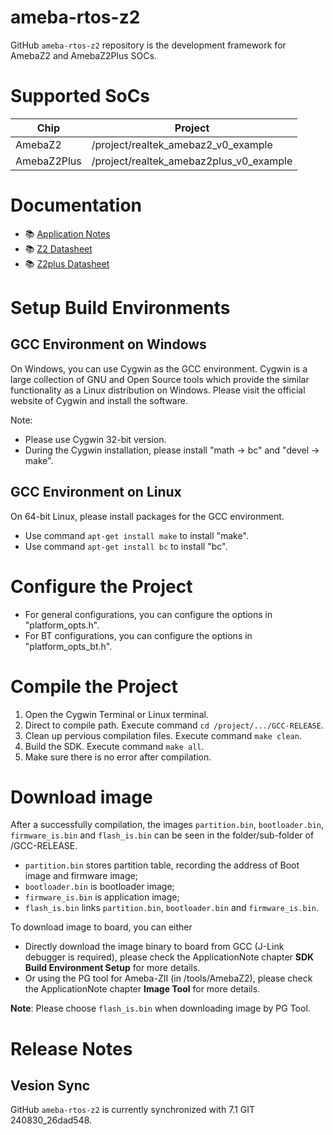 # ameba-rtos-z2
GitHub `ameba-rtos-z2` repository is the development framework for AmebaZ2 and AmebaZ2Plus SOCs.

# Supported SoCs

|Chip         |                Project                 |
|-------------|----------------------------------------|
|AmebaZ2      |/project/realtek_amebaz2_v0_example     |
|AmebaZ2Plus  |/project/realtek_amebaz2plus_v0_example |

# Documentation
* :books: [Application Notes](https://github.com/Ameba-AIoT/ameba-rtos-z2/blob/main/doc/AN0500_Realtek_Ameba-ZII_Application_Note.pdf)
* :books: [Z2 Datasheet](https://github.com/Ameba-AIoT/ameba-rtos-z2/blob/main/doc/RTL8720Cx-VH2_Datasheet_V1.0_20230224.pdf)
* :books: [Z2plus Datasheet](https://github.com/Ameba-AIoT/ameba-rtos-z2/blob/main/doc/Realtek_AmebaZII+_Datasheet_v1.1.pdf)

# Setup Build Environments

## GCC Environment on Windows
On Windows, you can use Cygwin as the GCC environment. Cygwin is a large collection of GNU and Open Source tools which provide the similar functionality as a Linux distribution on Windows. Please visit the official website of Cygwin and install the software.

Note:
* Please use Cygwin 32-bit version.
* During the Cygwin installation, please install "math -> bc" and "devel -> make".

## GCC Environment on Linux
On 64-bit Linux, please install packages for the GCC environment.
* Use command `apt-get install make` to install "make".
* Use command `apt-get install bc` to install "bc".

# Configure the Project
* For general configurations, you can configure the options in "platform_opts.h".
* For BT configurations, you can configure the options in "platform_opts_bt.h".

# Compile the Project
1) Open the Cygwin Terminal or Linux terminal.
2) Direct to compile path. Execute command `cd /project/.../GCC-RELEASE`.
3) Clean up pervious compilation files. Execute command `make clean`.
4) Build the SDK. Execute command `make all`.
5) Make sure there is no error after compilation.

# Download image
After a successfully compilation, the images `partition.bin`, `bootloader.bin`, `firmware_is.bin` and `flash_is.bin` can be seen in the folder/sub-folder of /GCC-RELEASE.
* `partition.bin` stores partition table, recording the address of Boot image and firmware image;
* `bootloader.bin` is bootloader image;
* `firmware_is.bin` is application image;
* `flash_is.bin` links `partition.bin`, `bootloader.bin` and `firmware_is.bin`.

To download image to board, you can either
* Directly download the image binary to board from GCC (J-Link debugger is required), please check the ApplicationNote chapter **SDK Build Environment Setup** for more details.
* Or using the PG tool for Ameba-ZII (in /tools/AmebaZ2), please check the ApplicationNote chapter **Image Tool** for more details.

**Note**: Please choose `flash_is.bin` when downloading image by PG Tool.

# Release Notes

## Vesion Sync
GitHub `ameba-rtos-z2` is currently synchronized with 7.1 GIT 240830_26dad548.
